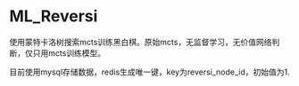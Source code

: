 # ML_Reversi
使用蒙特卡洛树搜索mcts训练黑白棋。原始mcts，无监督学习，无价值网络判断，仅只用mcts训练模型。


目前使用mysql存储数据，redis生成唯一键，key为reversi_node_id，初始值为1.
